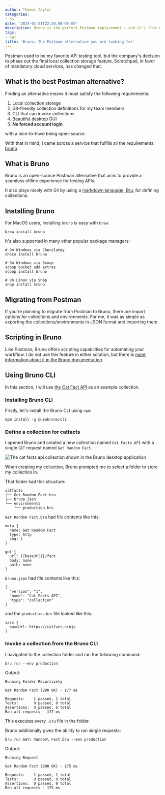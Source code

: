 ```yaml
---
author: Thomas Taylor
categories:
- os
date: '2024-01-21T22:50:00-05:00'
description: Bruno is the perfect Postman replacement – and it's free & open-source.
tags:
- api
title: 'Bruno: The Postman alternative you are looking for'
---
```


Postman used to be my favorite API testing tool, but the company's decision to phase out the final local collection storage feature, Scratchpad, in favor of mandatory cloud services, has changed that.

## What is the best Postman alternative?

Finding an alternative means it must satisfy the following requirements:

1. Local collection storage
2. Git-friendly collection definitions for my team members
3. CLI that can invoke collections
4. Beautiful desktop GUI
5. **No forced account login**

with a nice-to-have being open-source.

With that in mind, I came across a service that fulfills all the requirements: [bruno][1].

## What is Bruno

Bruno is an open-source Postman alternative that aims to provide a seamless offline experience for testing APIs.

It also plays nicely with Git by using a [markdown language, Bru][2], for defining collections.

## Installing Bruno

For MacOS users, installing `bruno` is easy with `brew`:

```shell
brew install bruno
```

It's also supported in many other popular package managers:

```shell
# On Windows via Chocolatey
choco install bruno

# On Windows via Scoop
scoop bucket add extras
scoop install bruno

# On Linux via Snap
snap install bruno
```

## Migrating from Postman

If you're planning to migrate from Postman to Bruno, there are import options for collections and environments. For me, it was as simple as exporting the collections/environments in JSON format and importing them.

## Scripting in Bruno

Like Postman, Bruno offers scripting capabilities for automating your workflow. I do not use this feature in either solution, but there is [more information about it in the Bruno documentation][3].

## Using Bruno CLI

In this section, I will use [the Cat Fact API][4] as an example collection.

### Installing Bruno CLI

Firstly, let's install the Bruno CLI using `npm`:

```shell
npm install -g @usebruno/cli
```

### Define a collection for catfacts

I opened Bruno and created a new collection named `Cat Facts API` with a single `GET` request named `Get Random Fact`.

![The cat facts api collection shown in the Bruno desktop application](images/AAlbBK.webp)

When creating my collection, Bruno prompted me to select a folder to store my collection in.

That folder had this structure:

```text
catfacts
├── Get Random Fact.bru
├── bruno.json
└── environments
    └── production.bru
```

`Get Random Fact.bru` had file contents like this:

```text
meta {
  name: Get Random Fact
  type: http
  seq: 1
}

get {
  url: {{baseUrl}}/fact
  body: none
  auth: none
}
```

`bruno.json` had file contents like this:

```text
{
  "version": "1",
  "name": "Cat Facts API",
  "type": "collection"
}
```

and the `production.bru` file looked like this:

```text
vars {
  baseUrl: https://catfact.ninja
}
```

### Invoke a collection from the Bruno CLI

I navigated to the collection folder and ran the following command:

```shell
bru run --env production
```

Output:

```text
Running Folder Recursively 

Get Random Fact (200 OK) - 177 ms

Requests:    1 passed, 1 total
Tests:       0 passed, 0 total
Assertions:  0 passed, 0 total
Ran all requests - 177 ms
```

This executes every `.bru` file in the folder.

Bruno additionally gives the ability to run single requests:

```shell
bru run Get\ Random\ Fact.bru --env production
```

Output:

```text
Running Request 

Get Random Fact (200 OK) - 175 ms

Requests:    1 passed, 1 total
Tests:       0 passed, 0 total
Assertions:  0 passed, 0 total
Ran all requests - 175 ms
```

[1]: https://www.usebruno.com/
[2]: https://www.usebruno.com/bru
[3]: https://docs.usebruno.com/scripting/introduction.html
[4]: https://catfact.ninja/
